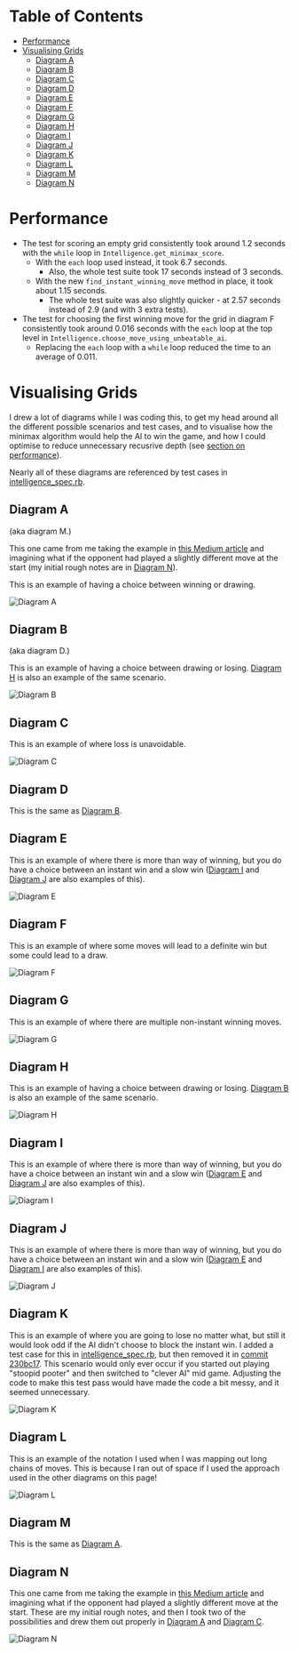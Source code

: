 <!--ts-->

# Table of Contents

 * [Performance](#performance)
 * [Visualising Grids](#visualising-grids)
   * [Diagram A](#diagram-a)
   * [Diagram B](#diagram-b)
   * [Diagram C](#diagram-c)
   * [Diagram D](#diagram-d)
   * [Diagram E](#diagram-e)
   * [Diagram F](#diagram-f)
   * [Diagram G](#diagram-g)
   * [Diagram H](#diagram-h)
   * [Diagram I](#diagram-i)
   * [Diagram J](#diagram-j)
   * [Diagram K](#diagram-k)
   * [Diagram L](#diagram-l)
   * [Diagram M](#diagram-m)
   * [Diagram N](#diagram-n)
<!--te-->

# Performance

- The test for scoring an empty grid consistently took around 1.2 seconds with the `while` loop in `Intelligence.get_minimax_score`. 
    - With the `each` loop used instead, it took 6.7 seconds. 
        - Also, the whole test suite took 17 seconds instead of 3 seconds.
    - With the new `find_instant_winning_move` method in place, it took about 1.15 seconds.
        - The whole test suite was also slightly quicker - at 2.57 seconds instead of 2.9 (and with 3 extra tests).
- The test for choosing the first winning move for the grid in diagram F consistently took around 0.016 seconds with the `each` loop at the top level in `Intelligence.choose_move_using_unbeatable_ai`.
    - Replacing the `each` loop with a `while` loop reduced the time to an average of 0.011.

# Visualising Grids

I drew a lot of diagrams while I was coding this, to get my head around all the different possible scenarios and test cases, and to visualise how the minimax algorithm would help the AI to win the game, and how I could optimise to reduce unnecessary recusrive depth (see [section on performance](#performance)).

Nearly all of these diagrams are referenced by test cases in [intelligence_spec.rb](https://github.com/claresudbery/tic-tac-toe-kata/blob/master/spec/intelligence_spec.rb).

## Diagram A

(aka diagram M.)

This one came from me taking the example in [this Medium article](https://towardsdatascience.com/tic-tac-toe-creating-unbeatable-ai-with-minimax-algorithm-8af9e52c1e7d) and imagining what if the opponent had played a slightly different move at the start (my initial rough notes are in [Diagram N](#diagram-n)).

This is an example of having a choice between winning or drawing.

![Diagram A](/images/DiagramA.png)

## Diagram B

(aka diagram D.)

This is an example of having a choice between drawing or losing. [Diagram H](#diagram-h) is also an example of the same scenario.

![Diagram B](/images/DiagramB.png)

## Diagram C

This is an example of where loss is unavoidable.

![Diagram C](/images/DiagramC.png)

## Diagram D

This is the same as [Diagram B](#diagram-b).

## Diagram E

This is an example of where there is more than way of winning, but you do have a choice between an instant win and a slow win ([Diagram I](#diagram-i) and [Diagram J](#diagram-j) are also examples of this).

![Diagram E](/images/DiagramE.png)

## Diagram F

This is an example of where some moves will lead to a definite win but some could lead to a draw.

![Diagram F](/images/DiagramF.png)

## Diagram G

This is an example of where there are multiple non-instant winning moves.

![Diagram G](/images/DiagramG.png)

## Diagram H

This is an example of having a choice between drawing or losing. [Diagram B](#diagram-b) is also an example of the same scenario.

![Diagram H](/images/DiagramH.png)

## Diagram I

This is an example of where there is more than way of winning, but you do have a choice between an instant win and a slow win ([Diagram E](#diagram-e) and [Diagram J](#diagram-j) are also examples of this).

![Diagram I](/images/DiagramI.png)

## Diagram J

This is an example of where there is more than way of winning, but you do have a choice between an instant win and a slow win ([Diagram E](#diagram-e) and [Diagram I](#diagram-i) are also examples of this).

![Diagram J](/images/DiagramJ.png)

## Diagram K

This is an example of where you are going to lose no matter what, but still it would look odd if the AI didn't choose to block the instant win. I added a test case for this in [intelligence_spec.rb](https://github.com/claresudbery/tic-tac-toe-kata/blob/master/spec/intelligence_spec.rb), but then removed it in [commit 230bc17](https://github.com/claresudbery/tic-tac-toe-kata/commit/230bc17). This scenario would only ever occur if you started out playing "stoopid pooter" and then switched to "clever AI" mid game. Adjusting the code to make this test pass would have made the code a bit messy, and it seemed unnecessary.

![Diagram K](/images/DiagramK.png)

## Diagram L

This is an example of the notation I used when I was mapping out long chains of moves. This is because I ran out of space if I used the approach used in the other diagrams on this page!

![Diagram L](/images/DiagramL.png)

## Diagram M

This is the same as [Diagram A](#diagram-a).

## Diagram N

This one came from me taking the example in [this Medium article](https://towardsdatascience.com/tic-tac-toe-creating-unbeatable-ai-with-minimax-algorithm-8af9e52c1e7d) and imagining what if the opponent had played a slightly different move at the start. These are my initial rough notes, and then I took two of the possibilities and drew them out properly in [Diagram A](#diagram-a) and [Diagram C](#diagram-c).

![Diagram N](/images/DiagramN.png)
